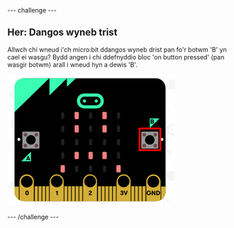\--- challenge \---

## Her: Dangos wyneb trist

Allwch chi wneud i'ch micro:bit ddangos wyneb drist pan fo'r botwm 'B' yn cael ei wasgu? Bydd angen i chi ddefnyddio bloc 'on button pressed' (pan wasgir botwm) arall i wneud hyn a dewis 'B'.

![sgrinlun](images/badge-sad-emulator.png)

\--- /challenge \---